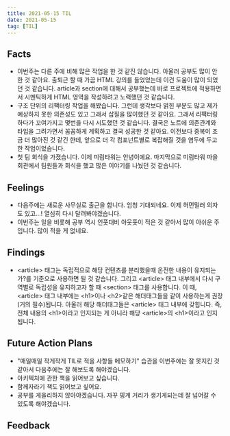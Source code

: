 ```yaml
---
title: 2021-05-15 TIL
date: 2021-05-15
tag: [TIL]
---
```


## Facts

- 이번주는 다른 주에 비해 많은 작업을 한 것 같진 않습니다. 아울러 공부도 많이 안한 것 같아요. 출퇴근 할 때 가끔 HTML 강의를 들었었는데 이건 도움이 많이 되었던 것 같습니다. article과 section에 대해서 공부했는데 바로 프로젝트에 적용하면서 시멘틱하게 HTML 영역을 작성하려고 노력했던 것 같습니다.
- 구조 단위의 리팩터링 작업을 해봤습니다. 그런데 생각보다 얽힌 부분도 많고 제가 예상하지 못한 의존성도 있고 그래서 삽질을 많이했던 것 같아요. 그래서 리팩터링하다가 꼬여가지고 몇번을 다시 시도했던 것 같습니다. 결국은 노트에 의존관계와 타입을 그려가면서 꼼꼼하게 계획하고 결국 성공한 것 같아요. 이전보다 중복이 조금 더 많아진 것 같긴 한데, 앞으로 더 각 컴포넌트별로 복잡해질 것을 염두에 두고 한 작업이었습니다.
- 첫 팀 회식을 가졌습니다. 이제 미림타워는 안녕이에요. 마지막으로 미림타워 마을회관에서 팀원들과 회식을 했고 많은 이야기를 나눴던 것 같습니다. 

## Feelings

- 다음주에는 새로운 사무실로 출근을 합니다. 엄청 기대되네요. 이제 허먼밀러 의자도 있고...! 열심히 다시 달려봐야겠습니다.
- 이번주는 일을 비롯해 공부 역시 인풋대비 아웃풋이 적은 것 같아서 많이 아쉬운 주입니다. 많이 적을 게 없네요.

## Findings

- \<article\> 태그는 독립적으로 해당 컨텐츠를 분리했을때 온전한 내용이 유지되는가?를 기준으로 사용하면 될 것 같습니다. 그리고 \<article\> 태그 내부에서 다시 구역별로 독립성을 유지하고자 할 때 \<section\> 태그를 사용합니다. 이 때, \<article\> 태그 내부에는 \<h1\>이나 \<h2\>같은 해더태그들을 같이 사용하는게 권장(거의 필수)됩니다. 아울러 해당 해더태그들은 \<article\> 태그 내부에 갖힙니다. 즉, 전체 내용의 \<h1\>이라고 인지되는 게 아니라 해당 \<article\>의 \<h1\>이라고 인지됩니다.

## Future Action Plans

- "매일매일 작게작게 TIL로 적을 사항들 메모하기" 습관을 이번주에는 잘 못지킨 것 같아서 다음주에는 잘 해보도록 해야겠습니다.
- 아키텍처에 관한 책을 읽어보고 싶습니다.
- 함께자라기 책도 읽어보고 싶어요.
- 공부를 게을리하지 않아야겠습니다. 자꾸 핑계 거리가 생기게되는데 잘 넘어갈 수 있도록 해야겠습니다.

## Feedback
